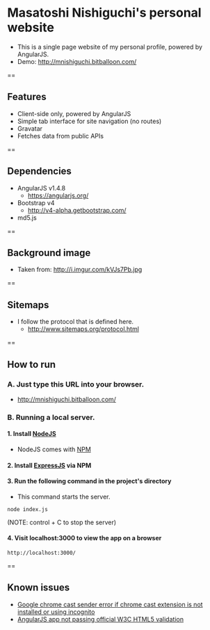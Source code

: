 # Masatoshi Nishiguchi's personal website

- This is a single page website of my personal profile, powered by AngularJS.
- Demo: http://mnishiguchi.bitballoon.com/

==

## Features
- Client-side only, powered by AngularJS
- Simple tab interface for site navigation (no routes)
- Gravatar
- Fetches data from public APIs

==

## Dependencies
- AngularJS v1.4.8
    + https://angularjs.org/
- Bootstrap v4
    + http://v4-alpha.getbootstrap.com/
- md5.js

==

## Background image
- Taken from: http://i.imgur.com/kVJs7Pb.jpg

==

## Sitemaps
- I follow the protocol that is defined here.
    + http://www.sitemaps.org/protocol.html

==

## How to run

### A. Just type this URL into your browser.
- http://mnishiguchi.bitballoon.com/

### B. Running a local server.

#### 1. Install [NodeJS](https://nodejs.org/en/)
- NodeJS comes with [NPM](https://www.npmjs.com/)

#### 2. Install [ExpressJS](http://expressjs.com/en/) via NPM

#### 3. Run the following command in the project's directory
- This command starts the server.
```
node index.js
```
(NOTE: control + C to stop the server)

#### 4. Visit localhost:3000 to view the app on a browser
```
http://localhost:3000/
```

==

## Known issues
- [Google chrome cast sender error if chrome cast extension is not installed or using incognito](http://stackoverflow.com/questions/24490323/google-chrome-cast-sender-error-if-chrome-cast-extension-is-not-installed-or-usi)
- [AngularJS app not passing official W3C HTML5 validation](http://stackoverflow.com/questions/18607437/should-i-care-about-w3c-validation)

